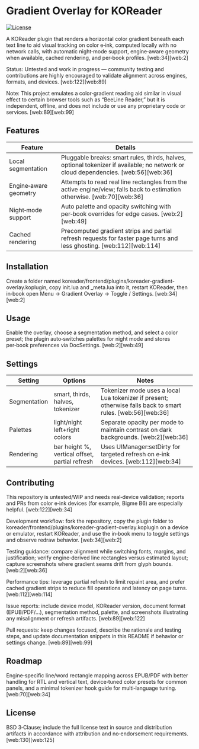 # Gradient Overlay for KOReader

[![License](https://img.shields.io/badge/License-BSD--3--Clause-blue.svg)](https://opensource.org/license/bsd-3-clause)


A KOReader plugin that renders a horizontal color gradient beneath each text line to aid visual tracking on color e‑ink, computed locally with no network calls, with automatic night‑mode support, engine‑aware geometry when available, cached rendering, and per‑book profiles. [web:34][web:2]

Status: Untested and work in progress — community testing and contributions are highly encouraged to validate alignment across engines, formats, and devices. [web:122][web:89]

Note: This project emulates a color‑gradient reading aid similar in visual effect to certain browser tools such as “BeeLine Reader,” but it is independent, offline, and does not include or use any proprietary code or services. [web:89][web:99]

## Features
| Feature | Details |
| --- | --- |
| Local segmentation | Pluggable breaks: smart rules, thirds, halves, optional tokenizer if available; no network or cloud dependencies. [web:56][web:36] |
| Engine‑aware geometry | Attempts to read real line rectangles from the active engine/view; falls back to estimation otherwise. [web:70][web:36] |
| Night‑mode support | Auto palette and opacity switching with per‑book overrides for edge cases. [web:2][web:49] |
| Cached rendering | Precomputed gradient strips and partial refresh requests for faster page turns and less ghosting. [web:112][web:114] |

## Installation
Create a folder named koreader/frontend/plugins/koreader-gradient-overlay.koplugin, copy init.lua and _meta.lua into it, restart KOReader, then in‑book open Menu → Gradient Overlay → Toggle / Settings. [web:34][web:2]

## Usage
Enable the overlay, choose a segmentation method, and select a color preset; the plugin auto‑switches palettes for night mode and stores per‑book preferences via DocSettings. [web:2][web:49]

## Settings
| Setting | Options | Notes |
| --- | --- | --- |
| Segmentation | smart, thirds, halves, tokenizer | Tokenizer mode uses a local Lua tokenizer if present; otherwise falls back to smart rules. [web:56][web:36] |
| Palettes | light/night left+right colors | Separate opacity per mode to maintain contrast on dark backgrounds. [web:2][web:36] |
| Rendering | bar height %, vertical offset, partial refresh | Uses UIManager:setDirty for targeted refresh on e‑ink devices. [web:112][web:34] |

## Contributing
This repository is untested/WIP and needs real‑device validation; reports and PRs from color e‑ink devices (for example, Bigme B6) are especially helpful. [web:122][web:34]

Development workflow: fork the repository, copy the plugin folder to koreader/frontend/plugins/koreader-gradient-overlay.koplugin on a device or emulator, restart KOReader, and use the in‑book menu to toggle settings and observe redraw behavior. [web:34][web:2]

Testing guidance: compare alignment while switching fonts, margins, and justification; verify engine‑derived line rectangles versus estimated layout; capture screenshots where gradient seams drift from glyph bounds. [web:2][web:36]

Performance tips: leverage partial refresh to limit repaint area, and prefer cached gradient strips to reduce fill operations and latency on page turns. [web:112][web:114]

Issue reports: include device model, KOReader version, document format (EPUB/PDF/…), segmentation method, palette, and screenshots illustrating any misalignment or refresh artifacts. [web:89][web:122]

Pull requests: keep changes focused, describe the rationale and testing steps, and update documentation snippets in this README if behavior or settings change. [web:89][web:99]

## Roadmap
Engine‑specific line/word rectangle mapping across EPUB/PDF with better handling for RTL and vertical text, device‑tuned color presets for common panels, and a minimal tokenizer hook guide for multi‑language tuning. [web:70][web:34]

## License
BSD 3‑Clause; include the full license text in source and distribution artifacts in accordance with attribution and no‑endorsement requirements. [web:130][web:125]
